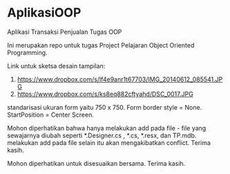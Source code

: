 AplikasiOOP
===========

Aplikasi Transaksi Penjualan Tugas OOP

Ini merupakan repo untuk tugas Project Pelajaran Object Oriented Programming.

Link untuk sketsa desain tampilan:

1. https://www.dropbox.com/s/lf4e9anr1t67703/IMG_20140612_085541.JPG
2. https://www.dropbox.com/s/ks8eq882cftyahd/DSC_0017.JPG

standarisasi ukuran form yaitu 750 x 750. Form border style = None. StartPosition = Center Screen.

Mohon diperhatikan bahwa hanya melakukan add pada file - file yang sewajarnya diubah seperti *.Designer.cs , *.cs, *.resx, dan TP.mdb.
melakukan add pada file selain itu akan mengakibatkan conflict.
Terima kasih.

Mohon diperhatikan untuk disesuaikan bersama.
Terima kasih.
